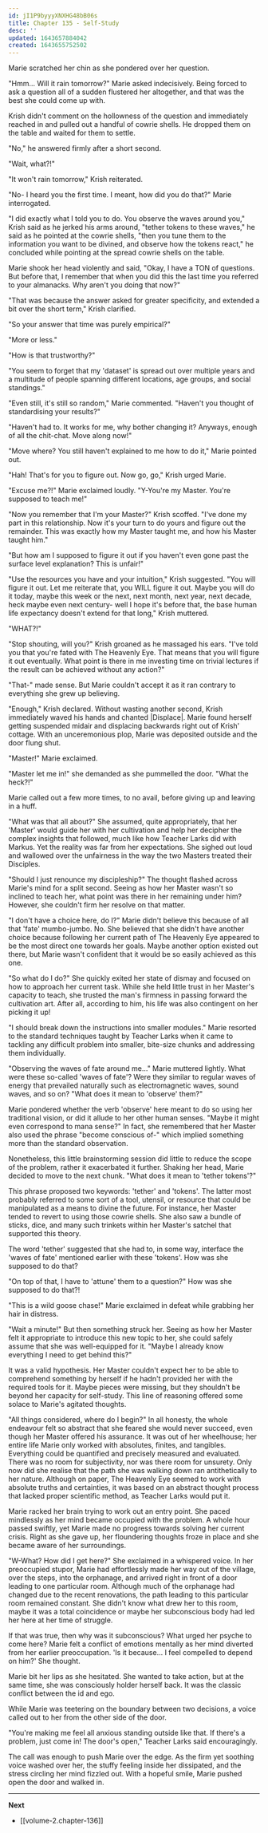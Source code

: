 ```yaml
---
id: jI1P9byyyXNXHG48bB06s
title: Chapter 135 - Self-Study
desc: ''
updated: 1643657884042
created: 1643655752502
---
```


Marie scratched her chin as she pondered over her question.

"Hmm... Will it rain tomorrow?" Marie asked indecisively. Being forced to ask a question all of a sudden flustered her altogether, and that was the best she could come up with.

Krish didn't comment on the hollowness of the question and immediately reached in and pulled out a handful of cowrie shells. He dropped them on the table and waited for them to settle.

"No," he answered firmly after a short second.

"Wait, what?!"

"It won't rain tomorrow," Krish reiterated.

"No- I heard you the first time. I meant, how did you do that?" Marie interrogated.

"I did exactly what I told you to do. You observe the waves around you," Krish said as he jerked his arms around, "tether tokens to these waves," he said as he pointed at the cowrie shells, "then you tune them to the information you want to be divined, and observe how the tokens react," he concluded while pointing at the spread cowrie shells on the table.

Marie shook her head violently and said, "Okay, I have a TON of questions. But before that, I remember that when you did this the last time you referred to your almanacks. Why aren't you doing that now?"

"That was because the answer asked for greater specificity, and extended a bit over the short term," Krish clarified.

"So your answer that time was purely empirical?"

"More or less."

"How is that trustworthy?"

"You seem to forget that my 'dataset' is spread out over multiple years and a multitude of people spanning different locations, age groups, and social standings."

"Even still, it's still so random," Marie commented. "Haven't you thought of standardising your results?"

"Haven't had to. It works for me, why bother changing it? Anyways, enough of all the chit-chat. Move along now!"

"Move where? You still haven't explained to me how to do it," Marie pointed out.

"Hah! That's for you to figure out. Now go, go," Krish urged Marie.

"Excuse me?!" Marie exclaimed loudly. "Y-You're my Master. You're supposed to teach me!"

"Now you remember that I'm your Master?" Krish scoffed. "I've done my part in this relationship. Now it's your turn to do yours and figure out the remainder. This was exactly how my Master taught me, and how his Master taught him."

"But how am I supposed to figure it out if you haven't even gone past the surface level explanation? This is unfair!"

"Use the resources you have and your intuition," Krish suggested. "You will figure it out. Let me reiterate that, you WILL figure it out. Maybe you will do it today, maybe this week or the next, next month, next year, next decade, heck maybe even next century- well I hope it's before that, the base human life expectancy doesn't extend for that long," Krish muttered.

"WHAT?!"

"Stop shouting, will you?" Krish groaned as he massaged his ears. "I've told you that you're fated with The Heavenly Eye. That means that you will figure it out eventually. What point is there in me investing time on trivial lectures if the result can be achieved without any action?"

"That-" made sense. But Marie couldn't accept it as it ran contrary to everything she grew up believing.

"Enough," Krish declared. Without wasting another second, Krish immediately waved his hands and chanted |Displace|. Marie found herself getting suspended midair and displacing backwards right out of Krish' cottage. With an unceremonious plop, Marie was deposited outside and the door flung shut.

"Master!" Marie exclaimed.

"Master let me in!" she demanded as she pummelled the door. "What the heck?!"

Marie called out a few more times, to no avail, before giving up and leaving in a huff.

"What was that all about?" She assumed, quite appropriately, that her 'Master' would guide her with her cultivation and help her decipher the complex insights that followed, much like how Teacher Larks did with Markus. Yet the reality was far from her expectations. She sighed out loud and wallowed over the unfairness in the way the two Masters treated their Disciples.

"Should I just renounce my discipleship?" The thought flashed across Marie's mind for a split second. Seeing as how her Master wasn't so inclined to teach her, what point was there in her remaining under him? However, she couldn't firm her resolve on that matter.

"I don't have a choice here, do I?" Marie didn't believe this because of all that 'fate' mumbo-jumbo. No. She believed that she didn't have another choice because following her current path of The Heavenly Eye appeared to be the most direct one towards her goals. Maybe another option existed out there, but Marie wasn't confident that it would be so easily achieved as this one.

"So what do I do?" She quickly exited her state of dismay and focused on how to approach her current task. While she held little trust in her Master's capacity to teach, she trusted the man's firmness in passing forward the cultivation art. After all, according to him, his life was also contingent on her picking it up!

"I should break down the instructions into smaller modules." Marie resorted to the standard techniques taught by Teacher Larks when it came to tackling any difficult problem into smaller, bite-size chunks and addressing them individually.

"Observing the waves of fate around me..." Marie muttered lightly. What were these so-called 'waves of fate'? Were they similar to regular waves of energy that prevailed naturally such as electromagnetic waves, sound waves, and so on? "What does it mean to 'observe' them?"

Marie pondered whether the verb 'observe' here meant to do so using her traditional vision, or did it allude to her other human senses. "Maybe it might even correspond to mana sense?" In fact, she remembered that her Master also used the phrase "become conscious of-" which implied something more than the standard observation.

Nonetheless, this little brainstorming session did little to reduce the scope of the problem, rather it exacerbated it further. Shaking her head, Marie decided to move to the next chunk. "What does it mean to 'tether tokens'?"

This phrase proposed two keywords: 'tether' and 'tokens'. The latter most probably referred to some sort of a tool, utensil, or resource that could be manipulated as a means to divine the future. For instance, her Master tended to revert to using those cowrie shells. She also saw a bundle of sticks, dice, and many such trinkets within her Master's satchel that supported this theory.

The word 'tether' suggested that she had to, in some way, interface the 'waves of fate' mentioned earlier with these 'tokens'. How was she supposed to do that? 

"On top of that, I have to 'attune' them to a question?" How was she supposed to do that?!

"This is a wild goose chase!" Marie exclaimed in defeat while grabbing her hair in distress.

"Wait a minute!" But then something struck her. Seeing as how her Master felt it appropriate to introduce this new topic to her, she could safely assume that she was well-equipped for it. "Maybe I already know everything I need to get behind this?"

It was a valid hypothesis. Her Master couldn't expect her to be able to comprehend something by herself if he hadn't provided her with the required tools for it. Maybe pieces were missing, but they shouldn't be beyond her capacity for self-study. This line of reasoning offered some solace to Marie's agitated thoughts.

"All things considered, where do I begin?" In all honesty, the whole endeavour felt so abstract that she feared she would never succeed, even though her Master offered his assurance. It was out of her wheelhouse; her entire life Marie only worked with absolutes, finites, and tangibles. Everything could be quantified and precisely measured and evaluated. There was no room for subjectivity, nor was there room for unsurety. Only now did she realise that the path she was walking down ran antithetically to her nature. Although on paper, The Heavenly Eye seemed to work with absolute truths and certainties, it was based on an abstract thought process that lacked proper scientific method, as Teacher Larks would put it.

Marie racked her brain trying to work out an entry point. She paced mindlessly as her mind became occupied with the problem. A whole hour passed swiftly, yet Marie made no progress towards solving her current crisis. Right as she gave up, her floundering thoughts froze in place and she became aware of her surroundings.

"W-What? How did I get here?" She exclaimed in a whispered voice. In her preoccupied stupor, Marie had effortlessly made her way out of the village, over the steps, into the orphanage, and arrived right in front of a door leading to one particular room. Although much of the orphanage had changed due to the recent renovations, the path leading to this particular room remained constant. She didn't know what drew her to this room, maybe it was a total coincidence or maybe her subconscious body had led her here at her time of struggle.

If that was true, then why was it subconscious? What urged her psyche to come here? Marie felt a conflict of emotions mentally as her mind diverted from her earlier preoccupation. 'Is it because... I feel compelled to depend on him?' She thought.

Marie bit her lips as she hesitated. She wanted to take action, but at the same time, she was consciously holder herself back. It was the classic conflict between the id and ego.

While Marie was teetering on the boundary between two decisions, a voice called out to her from the other side of the door.

"You're making me feel all anxious standing outside like that. If there's a problem, just come in! The door's open," Teacher Larks said encouragingly.

The call was enough to push Marie over the edge. As the firm yet soothing voice washed over her, the stuffy feeling inside her dissipated, and the stress circling her mind fizzled out. With a hopeful smile, Marie pushed open the door and walked in.

____

**Next**
* [[volume-2.chapter-136]]